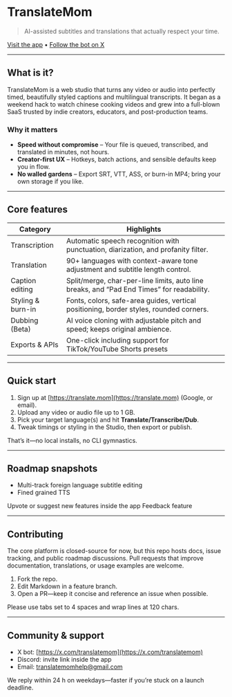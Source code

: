 # TranslateMom

> AI-assisted subtitles and translations that actually respect your time.

[Visit the app](https://translate.mom) • [Follow the bot on X](https://x.com/translatemom)

---

## What is it?

TranslateMom is a web studio that turns any video or audio into perfectly timed, beautifully styled captions and multilingual transcripts. It began as a weekend hack to watch chinese cooking videos and grew into a full-blown SaaS trusted by indie creators, educators, and post-production teams.

### Why it matters

* **Speed without compromise** – Your file is queued, transcribed, and translated in minutes, not hours.
* **Creator-first UX** – Hotkeys, batch actions, and sensible defaults keep you in flow.
* **No walled gardens** – Export SRT, VTT, ASS, or burn-in MP4; bring your own storage if you like.

---

## Core features

| Category          | Highlights                                                                                |
| ----------------- | ----------------------------------------------------------------------------------------- |
| Transcription     | Automatic speech recognition with punctuation, diarization, and profanity filter.         |
| Translation       | 90+ languages with context-aware tone adjustment and subtitle length control.             |
| Caption editing   | Split/merge, char-per-line limits, auto line breaks, and “Pad End Times” for readability. |
| Styling & burn-in | Fonts, colors, safe-area guides, vertical positioning, border styles, rounded corners.    |
| Dubbing (Beta)    | AI voice cloning with adjustable pitch and speed; keeps original ambience.                |
| Exports & APIs    | One-click including support for TikTok/YouTube Shorts presets                          |

---

## Quick start

1. Sign up at [https://translate.mom](https://translate.mom) (Google, or email).
2. Upload any video or audio file up to 1 GB.
3. Pick your target language(s) and hit **Translate/Transcribe/Dub**.
4. Tweak timings or styling in the Studio, then export or publish.

That’s it—no local installs, no CLI gymnastics.

---

## Roadmap snapshots

* Multi-track foreign language subtitle editing 
* Fined grained TTS

Upvote or suggest new features inside the app Feedback feature

---

## Contributing

The core platform is closed-source for now, but this repo hosts docs, issue tracking, and public roadmap discussions. Pull requests that improve documentation, translations, or usage examples are welcome.

1. Fork the repo.
2. Edit Markdown in a feature branch.
3. Open a PR—keep it concise and reference an issue when possible.

Please use tabs set to 4 spaces and wrap lines at 120 chars.

---

## Community & support

* X bot: [https://x.com/translatemom](https://x.com/translatemom)
* Discord: invite link inside the app
* Email: translatemomhelp@gmail.com

We reply within 24 h on weekdays—faster if you’re stuck on a launch deadline.

